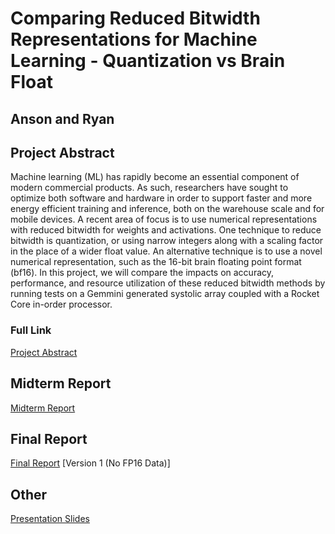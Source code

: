 # Comparing Reduced Bitwidth Representations for Machine Learning - Quantization vs Brain Float
## Anson and Ryan

## Project Abstract

Machine learning (ML) has rapidly become an essential component of modern commercial products. As such, researchers have sought to optimize both software and hardware in order to support faster and more energy efficient training and inference, both on the warehouse scale and for mobile devices. A recent area of focus is to use numerical representations with reduced bitwidth for weights and activations. One technique to reduce bitwidth is quantization, or using narrow integers along with a scaling factor in the place of a wider float value. An alternative technique is to use a novel numerical representation, such as the 16-bit brain floating point format (bf16). In this project, we will compare the impacts on accuracy, performance, and resource utilization of these reduced bitwidth methods by running tests on a Gemmini generated systolic array coupled with a Rocket Core in-order processor.

### Full Link
[Project Abstract](https://docs.google.com/viewer?url=https://github.com/TsaiAnson/241b_project/raw/master/Project%20Abstract.pdf)


## Midterm Report
[Midterm Report](https://docs.google.com/viewer?url=https://github.com/TsaiAnson/241b_project/raw/master/Midterm%20Report.pdf)

## Final Report
[Final Report](https://docs.google.com/viewer?url=https://github.com/TsaiAnson/241b_project/raw/master/Final%20Report.pdf)
[Version 1 (No FP16 Data)]

## Other
[Presentation Slides](https://docs.google.com/viewer?url=https://github.com/TsaiAnson/241b_project/raw/master/Final%20Presentation.pdf)
